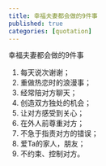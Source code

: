 ```yaml
---
title: 幸福夫妻都会做的9件事
published: true
categories: [quotation]
---
```


幸福夫妻都会做的9件事
1. 每天说次谢谢；
2. 重做热恋时的浪漫事；
3. 经常陪对方聊天；
4. 创造双方独处的机会；
5. 让对方感受到关心；
6. 在外人前尊重对方；
7. 不急于指责对方的错误；
8. 爱Ta的家人，朋友；
9. 不约束、控制对方。